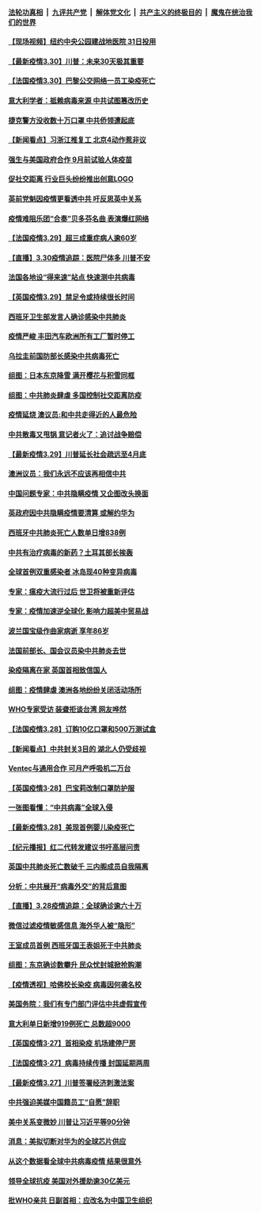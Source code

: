 ####  [法轮功真相](../../../../basic/blob/master/README.md?t=03310730) &nbsp;|&nbsp; [九评共产党](../../../../9ping.md/blob/master/README.md?t=03310730) &nbsp;|&nbsp; [解体党文化](../../../../jtdwh.md/blob/master/README.md?t=03310730)  &nbsp;|&nbsp; [共产主义的终极目的](../../../../gczydzjmd.md/blob/master/README.md?t=03310730) &nbsp;|&nbsp; [魔鬼在统治我们的世界](../../../../mgztzwmdsj.md/blob/master/README.md?t=03310730) 

#### [【现场视频】纽约中央公园建战地医院 31日投用](../pages/nsc418/n11989760.md?t=03310730) 

#### [【最新疫情3.30】川普：未来30天极其重要](../pages/nsc418/n11986489.md?t=03310730) 

#### [【法国疫情3.30】巴黎公交网络一员工染疫死亡](../pages/nsc418/n11988992.md?t=03310730) 

#### [意大利学者：抵赖病毒来源 中共试图篡改历史](../pages/nsc418/n11988966.md?t=03310730) 

#### [捷克警方没收数十万口罩 中共侨领遭起底](../pages/nsc418/n11989098.md?t=03310730) 

#### [【新闻看点】习浙江推复工 北京4动作惹非议](../pages/nsc418/n11988950.md?t=03310730) 

#### [强生与美国政府合作 9月前试验人体疫苗](../pages/nsc418/n11989210.md?t=03310730) 

#### [促社交距离 行业巨头纷纷推出创意LOGO](../pages/nsc418/n11988958.md?t=03310730) 

#### [英前党魁因疫情更看透中共 吁反思英中关系](../pages/nsc418/n11988922.md?t=03310730) 

#### [疫情难阻乐团“合奏”贝多芬名曲 表演爆红网络](../pages/nsc418/n11988466.md?t=03310730) 

#### [【法国疫情3.29】超三成重症病人逾60岁](../pages/nsc418/n11986602.md?t=03310730) 

#### [【直播】3.30疫情追踪：医院尸体多 川普不安](../pages/nsc418/n11988381.md?t=03310730) 

#### [法国各地设“得来速”站点 快速测中共病毒](../pages/nsc418/n11988234.md?t=03310730) 

#### [【英国疫情3.29】禁足令或持续很长时间](../pages/nsc418/n11988249.md?t=03310730) 

#### [西班牙卫生部发言人确诊感染中共肺炎](../pages/nsc418/n11988099.md?t=03310730) 

#### [疫情严峻 丰田汽车欧洲所有工厂暂时停工](../pages/nsc418/n11988248.md?t=03310730) 

#### [乌拉圭前国防部长感染中共病毒死亡](../pages/nsc418/n11987398.md?t=03310730) 

#### [组图：日本东京降雪 满开樱花与积雪同框](../pages/nsc418/n11987005.md?t=03310730) 

#### [组图：中共肺炎肆虐 多国控制社交距离防疫](../pages/nsc418/n11985105.md?t=03310730) 

#### [疫情延烧 澳议员:和中共走得近的人最危险](../pages/nsc418/n11986200.md?t=03310730) 

#### [中共散毒又甩锅 意记者火了：追讨战争赔偿](../pages/nsc418/n11987054.md?t=03310730) 

#### [【最新疫情3.29】川普延长社会疏远至4月底](../pages/nsc418/n11982586.md?t=03310730) 

#### [澳洲议员：我们永远不应该再相信中共](../pages/nsc418/n11985864.md?t=03310730) 

#### [中国问题专家：中共隐瞒疫情 又企图改头换面](../pages/nsc418/n11986026.md?t=03310730) 

#### [英政府因中共隐瞒疫情要清算 或解约华为](../pages/nsc418/n11986123.md?t=03310730) 

#### [西班牙中共肺炎死亡人数单日增838例](../pages/nsc418/n11986252.md?t=03310730) 

#### [中共有治疗病毒的新药？土耳其部长挨轰](../pages/nsc418/n11986109.md?t=03310730) 

#### [全球首例双重感染者 冰岛现40种变异病毒](../pages/nsc418/n11986146.md?t=03310730) 

#### [专家：瘟疫大流行过后 世卫将被重新评估](../pages/nsc418/n11986074.md?t=03310730) 

#### [专家：疫情加速逆全球化 影响力超美中贸易战](../pages/nsc418/n11985674.md?t=03310730) 

#### [波兰国宝级作曲家病逝 享年86岁](../pages/nsc418/n11985388.md?t=03310730) 

#### [法国前部长、国会议员染中共肺炎去世](../pages/nsc418/n11985441.md?t=03310730) 

#### [染疫隔离在家 英国首相致信国人](../pages/nsc418/n11985293.md?t=03310730) 

#### [组图：疫情肆虐 澳洲各地纷纷关闭活动场所](../pages/nsc418/n11984674.md?t=03310730) 

#### [WHO专家受访 装聋拒谈台湾 网友哗然](../pages/nsc418/n11984650.md?t=03310730) 

#### [【法国疫情3.28】订购10亿口罩和500万测试盒](../pages/nsc418/n11984506.md?t=03310730) 

#### [【新闻看点】中共封关3目的 湖北人仍受歧视](../pages/nsc418/n11984042.md?t=03310730) 

#### [Ventec与通用合作 可月产呼吸机二万台](../pages/nsc418/n11984351.md?t=03310730) 

#### [【英国疫情3·28】巴宝莉改制口罩防护服](../pages/nsc418/n11984011.md?t=03310730) 

#### [一张图看懂：“中共病毒”全球入侵](../pages/nsc418/n11984023.md?t=03310730) 

#### [【最新疫情3.28】美现首例婴儿染疫死亡](../pages/nsc418/n11981744.md?t=03310730) 

#### [【纪元播报】红二代转发建议书吁高层问责](../pages/nsc418/n11978663.md?t=03310730) 

#### [英国中共肺炎死亡数破千 三内阁成员自我隔离](../pages/nsc418/n11984006.md?t=03310730) 

#### [分析：中共展开“病毒外交”的背后意图](../pages/nsc418/n11974494.md?t=03310730) 

#### [【直播】3.28疫情追踪：全球确诊逾六十万](../pages/nsc418/n11983408.md?t=03310730) 

#### [微信过滤疫情敏感信息 海外华人被“隐形”](../pages/nsc418/n11981644.md?t=03310730) 

#### [王室成员首例 西班牙国王表姐死于中共肺炎](../pages/nsc418/n11983068.md?t=03310730) 

#### [组图：东京确诊数攀升 民众忧封城掀抢购潮](../pages/nsc418/n11982856.md?t=03310730) 

#### [【疫情透视】哈佛校长染疫 病毒因何袭名校](../pages/nsc418/n11972893.md?t=03310730) 

#### [美国务院：我们有专门部门评估中共虚假宣传](../pages/nsc418/n11982121.md?t=03310730) 

#### [意大利单日新增919例死亡 总数超9000](../pages/nsc418/n11981938.md?t=03310730) 

#### [【英国疫情3·27】首相染疫 机场建停尸房](../pages/nsc418/n11981521.md?t=03310730) 

#### [【法国疫情3·27】病毒持续传播 封国延期两周](../pages/nsc418/n11981428.md?t=03310730) 

#### [【最新疫情3.27】川普签署经济刺激法案](../pages/nsc418/n11978059.md?t=03310730) 

#### [中共强迫美媒中国籍员工“自愿”辞职](../pages/nsc418/n11981503.md?t=03310730) 

#### [美中关系变微妙 川普让习近平等90分钟](../pages/nsc418/n11981409.md?t=03310730) 

#### [消息：美拟切断对华为的全球芯片供应](../pages/nsc418/n11981413.md?t=03310730) 

#### [从这个数据看全球中共病毒疫情 结果很意外](../pages/nsc418/n11981153.md?t=03310730) 

#### [领导全球抗疫 美国对外援助逾30亿美元](../pages/nsc418/n11981166.md?t=03310730) 

#### [批WHO亲共 日副首相：应改名为中国卫生组织](../pages/nsc418/n11980754.md?t=03310730) 

